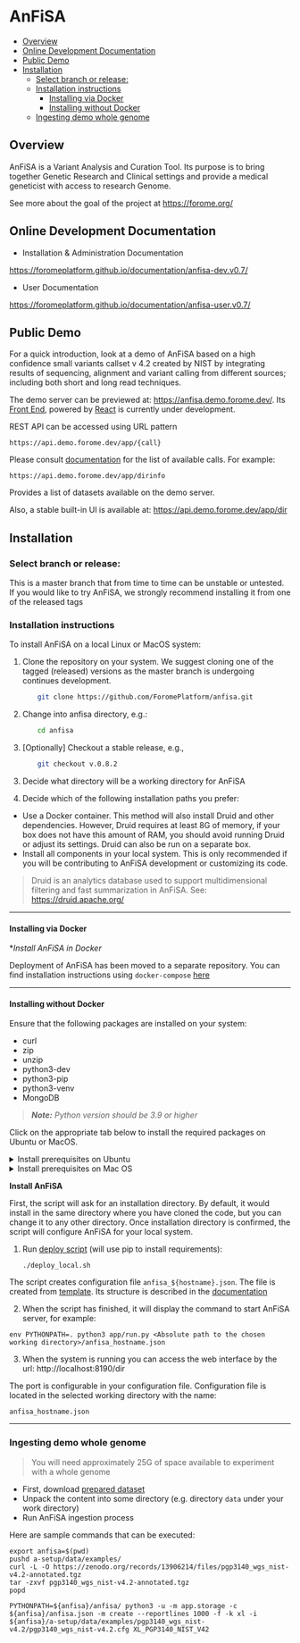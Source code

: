 # AnFiSA

<!-- toc -->

- [Overview](#overview)
- [Online Development Documentation](#online-development-documentation)
- [Public Demo](#public-demo)
- [Installation](#installation)
  * [Select branch or release:](#select-branch-or-release)
  * [Installation instructions](#installation-instructions)
    + [Installing via Docker](#installing-via-docker)
    + [Installing without Docker](#installing-without-docker)
  * [Ingesting demo whole genome](#ingesting-demo-whole-genome)

<!-- tocstop -->

## Overview

AnFiSA is a Variant Analysis and Curation Tool. Its purpose is to 
bring together Genetic Research and Clinical settings and provide a 
medical geneticist with access to research Genome.

See more about the goal of the project at https://forome.org/  

## Online Development Documentation

- Installation & Administration Documentation

https://foromeplatform.github.io/documentation/anfisa-dev.v0.7/

- User Documentation

https://foromeplatform.github.io/documentation/anfisa-user.v0.7/

## Public Demo 

For a quick introduction, look at a demo of AnFiSA based on a high 
confidence small variants callset v 4.2 created by NIST 
by integrating results of sequencing, alignment and 
variant calling from different sources; including 
both short and long read techniques.  


The demo server can be previewed at: https://anfisa.demo.forome.dev/.
Its [Front End](https://github.com/ForomePlatform/AnFiSA-React-Client), 
powered by [React](https://reactjs.org/) is currently under development.


REST API can be accessed using URL pattern

```
https://api.demo.forome.dev/app/{call}
```
                                     
Please consult 
[documentation](https://foromeplatform.github.io/documentation/anfisa-dev.v0.7/rest/index.html)
for the list of available calls. For example:

```
https://api.demo.forome.dev/app/dirinfo
```

Provides a list of datasets available on the demo server. 

Also, a stable built-in UI is available at: https://api.demo.forome.dev/app/dir

##  Installation

### Select branch or release:
This is a master branch that from time to time can be unstable or untested.
If you would like to try AnFiSA, we strongly recommend installing it from one 
of the released tags 


### Installation instructions

To install AnFiSA on a local Linux or MacOS system:

1. Clone the repository on your system. We suggest cloning one of 
the tagged (released) versions as the master branch is undergoing 
continues development.
```sh
       git clone https://github.com/ForomePlatform/anfisa.git
```
2. Change into anfisa directory, e.g.:
```sh
       cd anfisa
```


3. [Optionally] Checkout a stable release, e.g.,
```sh
       git checkout v.0.8.2
```

3. Decide what directory will be a working directory for AnFiSA

4. Decide which of the following installation paths you prefer:
  - Use a Docker container. This method will also install Druid and 
other dependencies. However, Druid requires at least 8G of memory, 
if your box does not have this amount of RAM, you should avoid running 
Druid or adjust its settings. Druid can also be run on a separate box. 
  - Install all components in your local system. This is only recommended 
if you will be contributing to AnFiSA development or customizing its code. 
                                              
> Druid is an analytics database used to support multidimensional 
> filtering and fast summarization in AnFiSA.
> See: https://druid.apache.org/

***

#### Installing via Docker

**Install AnFiSA in Docker*
                  
Deployment of AnFiSA has been moved to a separate repository.
You can find installation instructions using `docker-compose` 
[here](https://github.com/ForomePlatform/deploy/blob/main/docker-compose/README.md)

***

#### Installing without Docker

Ensure that the following packages are installed on your system:
   * curl
   * zip 
   * unzip 
   * python3-dev 
   * python3-pip 
   * python3-venv
   * MongoDB

> ***Note:*** *Python version should be 3.9 or higher*

Click on the appropriate tab below to install the required packages on 
Ubuntu or MacOS.

<details>
<summary>Install prerequisites on Ubuntu</summary>
<p>
	
1. The following command can be used to install required packages:
   
       sudo apt update && sudo apt install zip unzip python3-dev python3-pip python3-venv curl
    
   > You might need to restart your shell or source .bashrc (or similar) file after the 
   > installation

   To install MongoDB follow the link [Install MongoDB Community Edition on Ubuntu](https://docs.mongodb.com/manual/tutorial/install-mongodb-on-ubuntu/).

2. [Optionally] Create [virtual environment](https://docs.python.org/3/library/venv.html) 
and activate it. We will be installing a lot of dependent packages, 
make sure you have permission to do it. A sample command is:

       python3 -m venv .anfisa && source .anfisa/bin/activate

3. Make sure MongoDB is running. The command can be used:

       sudo systemctl status mongod
       
If its endpoint is not localhost:27017, you will need to edit the configuration 
file which is named *anfisa.json* or *anfisa_hostname.json*.

4. Make sure that sphinx is installed. The installation command is:

       sudo apt-get install python3-sphinx

</p>
</details>

<details>
<summary>Install prerequisites on Mac OS</summary>
<p>
	
1. Install [Homebrew Package Manager](https://brew.sh/), command can be used:
	
       /bin/bash -c "$(curl -fsSL https://raw.githubusercontent.com/Homebrew/install/HEAD/install.sh)"

   Run the following command to install required packages:
	
       xcode-select --install
       brew update
       brew install curl
       brew install zip
       brew install unzip

   To install MongoDB follow the link [Install MongoDB Community Edition on macOS](https://www.mongodb.com/docs/manual/tutorial/install-mongodb-on-os-x/).

2. [Optionally] Create [virtual environment](https://docs.python.org/3/library/venv.html) 
and activate it. We will be installing a lot of dependent packages, 
make sure you have permission to do it. A sample command is:

       python3 -m venv .anfisa && source .anfisa/bin/activate

3. Make sure MongoDB is running, use link [Install MongoDB Community Edition on macOS](https://www.mongodb.com/docs/manual/tutorial/install-mongodb-on-os-x/)
to verify that MongoDB is running accroding to the choosen running option.
   If its endpoint is not localhost:27017, you will need to edit the configuration
   file which is named *anfisa.json* or *anfisa_hostname.json

4. Make sure that sphinx is installed. The installation command is:

       brew install sphinx-doc

</p>
</details>

**Install AnFiSA**

First, the script will ask for an installation directory. 
By default, it would install in the same directory 
where you have cloned the code, but you can 
change it to any other directory. 
Once installation directory is confirmed, the script 
will configure AnFiSA for your local system.

1. Run [deploy script](deploy_local.sh) (will use pip to install requirements):

       ./deploy_local.sh
 
The script creates configuration file `anfisa_${hostname}.json`. The file
is created from [template](setup/anfisa.json.template). Its structure
is described in the 
[documentation](https://foromeplatform.github.io/documentation/anfisa-dev.v0.7/adm/configuration.html)
      
2. When the script has finished, it will display 
the command to start AnFiSA server, for example:

`env PYTHONPATH=. python3 app/run.py <Absolute path to the chosen working directory>/anfisa_hostname.json`
 

3. When the system is running you can access 
the web interface by the url: http://localhost:8190/dir

The port is configurable in your configuration file. Configuration file is located in the selected working directory with the name:

`anfisa_hostname.json`

***

###  Ingesting demo whole genome
> You will need approximately 25G of space available to 
> experiment with a whole genome 

* First, download 
  [prepared dataset](https://zenodo.org/records/13906214/files/pgp3140_wgs_nist-v4.2-annotated.tgz)
* Unpack the content into some directory (e.g. directory `data` 
  under your work directory)
* Run AnFiSA ingestion process
                                     
Here are sample commands that can be executed:
     
```shell
export anfisa=$(pwd)
pushd a-setup/data/examples/ 
curl -L -O https://zenodo.org/records/13906214/files/pgp3140_wgs_nist-v4.2-annotated.tgz
tar -zxvf pgp3140_wgs_nist-v4.2-annotated.tgz
popd

PYTHONPATH=${anfisa}/anfisa/ python3 -u -m app.storage -c ${anfisa}/anfisa.json -m create --reportlines 1000 -f -k xl -i ${anfisa}/a-setup/data/examples/pgp3140_wgs_nist-v4.2/pgp3140_wgs_nist-v4.2.cfg XL_PGP3140_NIST_V42

```
